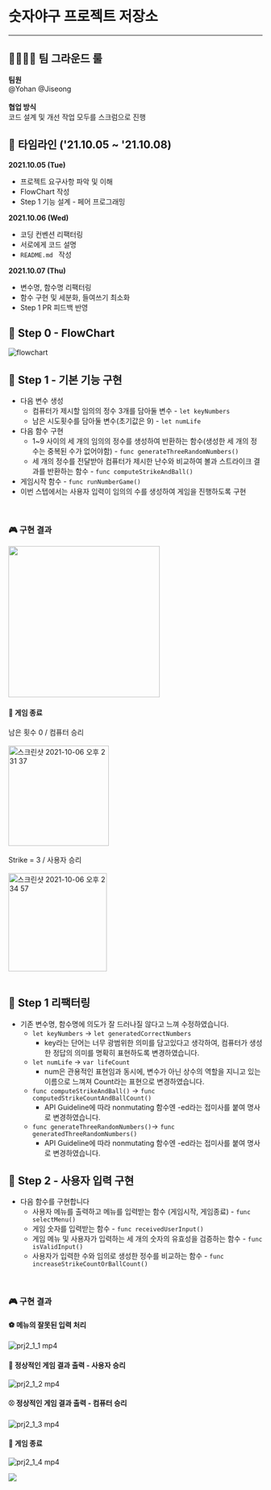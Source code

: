 # 숫자야구 프로젝트 저장소

---
## 👨‍👩‍👦‍👦 팀 그라운드 룰 
**팀원**</br>
@Yohan @Jiseong</br></br>
**협업 방식**</br>
코드 설계 및 개선 작업 모두를 스크럼으로 진행</br>

## 📌 타임라인 ('21.10.05 ~ '21.10.08)
**2021.10.05 (Tue)**

* 프로젝트 요구사항 파악 및 이해
* FlowChart 작성
* Step 1 기능 설계 - 페어 프로그래밍

**2021.10.06 (Wed)**

* 코딩 컨벤션 리팩터링
* 서로에게 코드 설명
* ```README.md ``` 작성

**2021.10.07 (Thu)**

* 변수명, 함수명 리팩터링
* 함수 구현 및 세분화, 들여쓰기 최소화
* Step 1 PR 피드백 반영


## 🐶 Step 0 - FlowChart
![flowchart](https://images.velog.io/images/yohanblessyou/post/302b1fc2-73f1-4a38-adef-3daca8cbbc6f/Untitled%20(2).png)
## 🐯 Step 1 - 기본 기능 구현
* 다음 변수 생성
	+ 컴퓨터가 제시할 임의의 정수 3개를 담아둘 변수 - ```let keyNumbers```
	+ 남은 시도횟수를 담아둘 변수(초기값은 9) - ```let numLife```
* 다음 함수 구현
	+ 1~9 사이의 세 개의 임의의 정수를 생성하여 반환하는 함수(생성한 세 개의 정수는 중복된 수가 없어야함) - ```func generateThreeRandomNumbers()```
	+ 세 개의 정수를 전달받아 컴퓨터가 제시한 난수와 비교하여 볼과 스트라이크 결과를 반환하는 함수 - ```func computeStrikeAndBall()```
* 게임시작 함수 - ```func runNumberGame()```
* 이번 스텝에서는 사용자 입력이 임의의 수를 생성하여 게임을 진행하도록 구현</br>
</br>

### 🎮 구현 결과
<img src ="https://user-images.githubusercontent.com/70251136/136145167-188f4c3b-4586-4a4e-8108-bc2ee241e841.gif" width="300"></br>

#### 👾 게임 종료
남은 횟수 0 / 컴퓨터 승리</br></br> 
<img width="199" alt="스크린샷 2021-10-06 오후 2 31 37" src="https://user-images.githubusercontent.com/70251136/136145799-84018115-757e-4b87-99e9-a2f1003aee18.png"></br></br>
Strike = 3 / 사용자 승리</br></br>
<img width="195" alt="스크린샷 2021-10-06 오후 2 34 57" src="https://user-images.githubusercontent.com/70251136/136146035-23cfa46e-ec75-40d6-860e-77915b898eb2.png"></br></br>

## 🦊 Step 1 리팩터링
* 기존 변수명, 함수명에 의도가 잘 드러나질 않다고 느껴 수정하였습니다.
	+ ```let keyNumbers``` -> ```let generatedCorrectNumbers```
		+ key라는 단어는 너무 광범위한 의미를 담고있다고 생각하여, 컴퓨터가 생성한 정답의 의미를 명확히 표현하도록 변경하였습니다.
	+ ```let numLife``` -> ```var lifeCount```
		+ num은 관용적인 표현임과 동시에, 변수가 아닌 상수의 역할을 지니고 있는 이름으로 느껴져 Count라는 표현으로 변경하였습니다.
	+ ```func computeStrikeAndBall()``` -> ```func computedStrikeCountAndBallCount()```
		+ API Guideline에 따라 nonmutating 함수엔 -ed라는 접미사를 붙여 명사로 변경하였습니다.
	+ ```func generateThreeRandomNumbers()```-> ```func generatedThreeRandomNumbers()```
		+ API Guideline에 따라 nonmutating 함수엔 -ed라는 접미사를 붙여 명사로 변경하였습니다.

## 🐼 Step 2 - 사용자 입력 구현

* 다음 함수를 구현합니다
	+ 사용자 메뉴를 출력하고 메뉴를 입력받는 함수 (게임시작, 게임종료) - ```func selectMenu()```
	+ 게임 숫자를 입력받는 함수 - ```func receivedUserInput()```
	+ 게임 메뉴 및 사용자가 입력하는 세 개의 숫자의 유효성을 검증하는 함수 - ```func isValidInput()```
	+ 사용자가 입력한 수와 임의로 생성한 정수를 비교하는 함수 - ```func increaseStrikeCountOrBallCount()```</br>
</br>

### 🎮 구현 결과
#### ⚽️ 메뉴의 잘못된 입력 처리
![prj2_1_1 mp4](https://user-images.githubusercontent.com/70251136/136516936-28130c14-4606-49c6-9360-29883a3de3ff.gif)
#### 🏀 정상적인 게임 결과 출력 - 사용자 승리
![prj2_1_2 mp4](https://user-images.githubusercontent.com/70251136/136516934-c8507ce6-baf7-4023-8fe3-588d73257086.gif)
#### ⚾️ 정상적인 게임 결과 출력 - 컴퓨터 승리
![prj2_1_3 mp4](https://user-images.githubusercontent.com/70251136/136516925-97ccb2a3-69b5-4fc6-9b26-cac5c0ee7d0f.gif)
#### 👾 게임 종료
![prj2_1_4 mp4](https://user-images.githubusercontent.com/70251136/136516919-8fbaaaca-c335-465e-89d1-49f2d80f7f12.gif)

![](<https://images.velog.io/images/yohanblessyou/post/6d26754c-7e70-404c-b343-1e638c8a35d7/Untitled%20(1).png>)

